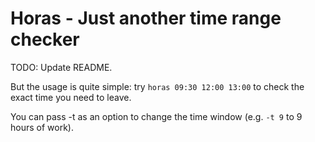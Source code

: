 # Horas - Just another time range checker

TODO: Update README.

But the usage is quite simple: try `horas 09:30 12:00 13:00` to check the exact time you need to leave.

You can pass -t as an option to change the time window (e.g. `-t 9` to 9 hours of work).
